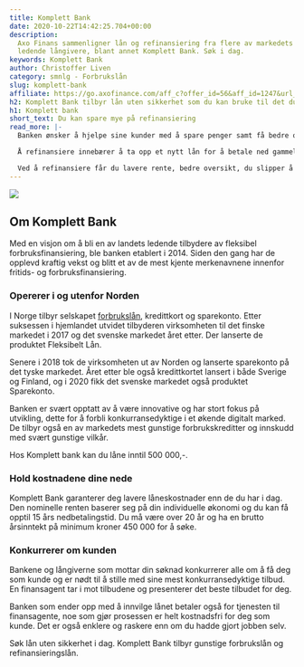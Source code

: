 ```yaml
---
title: Komplett Bank
date: 2020-10-22T14:42:25.704+00:00
description:
  Axo Finans sammenligner lån og refinansiering fra flere av markedets
  ledende långivere, blant annet Komplett Bank. Søk i dag.
keywords: Komplett Bank
author: Christoffer Liven
category: smnlg - Forbrukslån
slug: komplett-bank
affiliate: https://go.axofinance.com/aff_c?offer_id=56&aff_id=1247&url_id=55&source=Dagbladet&aff_sub=A51
h2: Komplett Bank tilbyr lån uten sikkerhet som du kan bruke til det du måtte ønske.
h1: Komplett bank
short_text: Du kan spare mye på refinansiering
read_more: |-
  Banken ønsker å hjelpe sine kunder med å spare penger samt få bedre oversikt over sin personlige økonomi. Derfor tilbyr de [refinansieringslån](https://www.dagbladet.no/lan/refinansiering).

  Å refinansiere innebærer å ta opp et nytt lån for å betale ned gammel gjeld, enten ved å samle eksisterende lån og kreditter i ett lån eller få lavere rente på et enkeltstående lån. På denne måten mottar du kun én faktura i måneden og du får ett billigere lån.

  Ved å refinansiere får du lavere rente, bedre oversikt, du slipper å betale dobbelt opp av dyre gebyrer og du blir fortere gjeldfri.
---
```


![](https://lh4.googleusercontent.com/YdHEzQaO5Aj4fP-m_CXG5SbrXpswDm1VMhkKqXVoF_4Pv0jCNQPNw_ijwN_5dhwYQ23sXufMKtsHvpjwU0tKP9al0vZYjlbWgGQIFSax8th9fE2dQjYPPX9-fhASRjsoag)

## Om Komplett Bank

Med en visjon om å bli en av landets ledende tilbydere av fleksibel forbruksfinansiering, ble banken etablert i 2014. Siden den gang har de opplevd kraftig vekst og blitt et av de mest kjente merkenavnene innenfor fritids- og forbruksfinansiering.

### Opererer i og utenfor Norden

I Norge tilbyr selskapet [forbrukslån](https://www.dagbladet.no/lan/), kredittkort og sparekonto. Etter suksessen i hjemlandet utvidet tilbyderen virksomheten til det finske markedet i 2017 og det svenske markedet året etter. Der lanserte de produktet Fleksibelt Lån.

Senere i 2018 tok de virksomheten ut av Norden og lanserte sparekonto på det tyske markedet. Året etter ble også kredittkortet lansert i både Sverige og Finland, og i 2020 fikk det svenske markedet også produktet Sparekonto.

Banken er svært opptatt av å være innovative og har stort fokus på utvikling, dette for å forbli konkurransedyktige i et økende digitalt marked. De tilbyr også en av markedets mest gunstige forbrukskreditter og innskudd med svært gunstige vilkår.

Hos Komplett bank kan du låne inntil 500 000,-.

### Hold kostnadene dine nede

Komplett Bank garanterer deg lavere låneskostnader enn de du har i dag. Den nominelle renten baserer seg på din individuelle økonomi og du kan få opptil 15 års nedbetalingstid. Du må være over 20 år og ha en brutto årsinntekt på minimum kroner 450 000 for å søke.

### Konkurrerer om kunden

Bankene og långiverne som mottar din søknad konkurrerer alle om å få deg som kunde og er nødt til å stille med sine mest konkurransedyktige tilbud. En finansagent tar i mot tilbudene og presenterer det beste tilbudet for deg.

Banken som ender opp med å innvilge lånet betaler også for tjenesten til finansagente, noe som gjør prosessen er helt kostnadsfri for deg som kunde. Det er også enklere og raskere enn om du hadde gjort jobben selv.

Søk lån uten sikkerhet i dag. Komplett Bank tilbyr gunstige forbrukslån og refinansieringslån.

<content-btn text="SØK HER" :url="affiliate" rel="nofollow"></content-btn>
